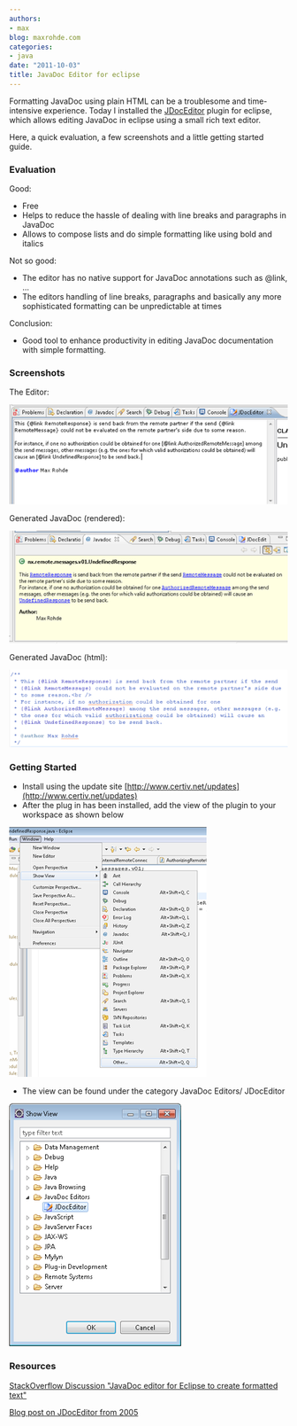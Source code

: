 ```yaml
---
authors:
- max
blog: maxrohde.com
categories:
- java
date: "2011-10-03"
title: JavaDoc Editor for eclipse
---
```


Formatting JavaDoc using plain HTML can be a troublesome and time-intensive experience. Today I installed the [JDocEditor](http://www.certiv.net/projects/jdoceditor.html) plugin for eclipse, which allows editing JavaDoc in eclipse using a small rich text editor.

Here, a quick evaluation, a few screenshots and a little getting started guide.

### Evaluation

Good:

- Free
- Helps to reduce the hassle of dealing with line breaks and paragraphs in JavaDoc
- Allows to compose lists and do simple formatting like using bold and italics

Not so good:

- The editor has no native support for JavaDoc annotations such as @link, …
- The editors handling of line breaks, paragraphs and basically any more sophisticated formatting can be unpredictable at times

Conclusion:

- Good tool to enhance productivity in editing JavaDoc documentation with simple formatting.

### Screenshots

The Editor:

![](images/100311_2207_javadocedit1.png)

Generated JavaDoc (rendered):

![](images/100311_2207_javadocedit2.png)

Generated JavaDoc (html):

![](images/100311_2207_javadocedit3.png)

### Getting Started

- Install using the update site [http://www.certiv.net/updates](http://www.certiv.net/updates)
- After the plug in has been installed, add the view of the plugin to your workspace as shown below

![](images/100311_2207_javadocedit4.png)

- The view can be found under the category JavaDoc Editors/ JDocEditor

![](images/100311_2207_javadocedit5.png)

### Resources

[StackOverflow Discussion "JavaDoc editor for Eclipse to create formatted text"](http://stackoverflow.com/questions/3599111/javadoc-editor-for-eclipse-to-create-formatted-text)

[Blog post on JDocEditor from 2005](http://www.vasanth.in/2005/01/11/eclipse-plugin-jdoceditor/)
